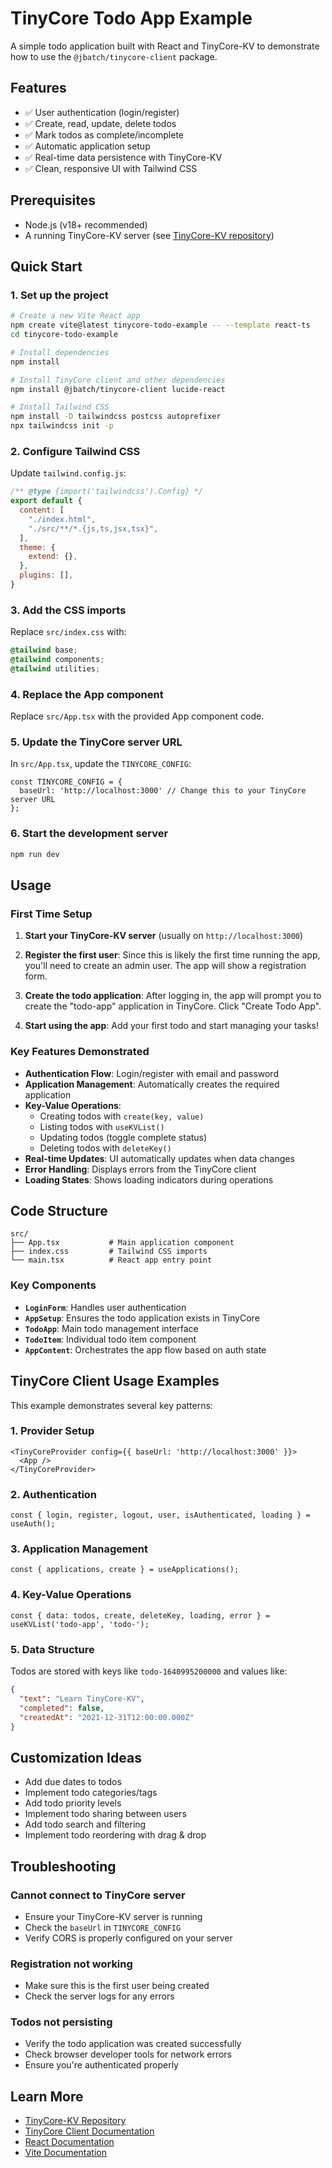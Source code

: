 # TinyCore Todo App Example

A simple todo application built with React and TinyCore-KV to demonstrate how to use the `@jbatch/tinycore-client` package.

## Features

- ✅ User authentication (login/register)
- ✅ Create, read, update, delete todos
- ✅ Mark todos as complete/incomplete  
- ✅ Automatic application setup
- ✅ Real-time data persistence with TinyCore-KV
- ✅ Clean, responsive UI with Tailwind CSS

## Prerequisites

- Node.js (v18+ recommended)
- A running TinyCore-KV server (see [TinyCore-KV repository](https://github.com/jbatch/tinycore-kv))

## Quick Start

### 1. Set up the project

```bash
# Create a new Vite React app
npm create vite@latest tinycore-todo-example -- --template react-ts
cd tinycore-todo-example

# Install dependencies
npm install

# Install TinyCore client and other dependencies
npm install @jbatch/tinycore-client lucide-react

# Install Tailwind CSS
npm install -D tailwindcss postcss autoprefixer
npx tailwindcss init -p
```

### 2. Configure Tailwind CSS

Update `tailwind.config.js`:

```js
/** @type {import('tailwindcss').Config} */
export default {
  content: [
    "./index.html",
    "./src/**/*.{js,ts,jsx,tsx}",
  ],
  theme: {
    extend: {},
  },
  plugins: [],
}
```

### 3. Add the CSS imports

Replace `src/index.css` with:

```css
@tailwind base;
@tailwind components;
@tailwind utilities;
```

### 4. Replace the App component

Replace `src/App.tsx` with the provided App component code.

### 5. Update the TinyCore server URL

In `src/App.tsx`, update the `TINYCORE_CONFIG`:

```tsx
const TINYCORE_CONFIG = {
  baseUrl: 'http://localhost:3000' // Change this to your TinyCore server URL
};
```

### 6. Start the development server

```bash
npm run dev
```

## Usage

### First Time Setup

1. **Start your TinyCore-KV server** (usually on `http://localhost:3000`)

2. **Register the first user**: Since this is likely the first time running the app, you'll need to create an admin user. The app will show a registration form.

3. **Create the todo application**: After logging in, the app will prompt you to create the "todo-app" application in TinyCore. Click "Create Todo App".

4. **Start using the app**: Add your first todo and start managing your tasks!

### Key Features Demonstrated

- **Authentication Flow**: Login/register with email and password
- **Application Management**: Automatically creates the required application
- **Key-Value Operations**: 
  - Creating todos with `create(key, value)`
  - Listing todos with `useKVList()` 
  - Updating todos (toggle complete status)
  - Deleting todos with `deleteKey()`
- **Real-time Updates**: UI automatically updates when data changes
- **Error Handling**: Displays errors from the TinyCore client
- **Loading States**: Shows loading indicators during operations

## Code Structure

```
src/
├── App.tsx           # Main application component
├── index.css         # Tailwind CSS imports
└── main.tsx          # React app entry point
```

### Key Components

- **`LoginForm`**: Handles user authentication
- **`AppSetup`**: Ensures the todo application exists in TinyCore
- **`TodoApp`**: Main todo management interface
- **`TodoItem`**: Individual todo item component
- **`AppContent`**: Orchestrates the app flow based on auth state

## TinyCore Client Usage Examples

This example demonstrates several key patterns:

### 1. Provider Setup
```tsx
<TinyCoreProvider config={{ baseUrl: 'http://localhost:3000' }}>
  <App />
</TinyCoreProvider>
```

### 2. Authentication
```tsx
const { login, register, logout, user, isAuthenticated, loading } = useAuth();
```

### 3. Application Management
```tsx
const { applications, create } = useApplications();
```

### 4. Key-Value Operations
```tsx
const { data: todos, create, deleteKey, loading, error } = useKVList('todo-app', 'todo-');
```

### 5. Data Structure
Todos are stored with keys like `todo-1640995200000` and values like:
```json
{
  "text": "Learn TinyCore-KV",
  "completed": false,
  "createdAt": "2021-12-31T12:00:00.000Z"
}
```

## Customization Ideas

- Add due dates to todos
- Implement todo categories/tags
- Add todo priority levels
- Implement todo sharing between users
- Add todo search and filtering
- Implement todo reordering with drag & drop

## Troubleshooting

### Cannot connect to TinyCore server
- Ensure your TinyCore-KV server is running
- Check the `baseUrl` in `TINYCORE_CONFIG`
- Verify CORS is properly configured on your server

### Registration not working
- Make sure this is the first user being created
- Check the server logs for any errors

### Todos not persisting
- Verify the todo application was created successfully
- Check browser developer tools for network errors
- Ensure you're authenticated properly

## Learn More

- [TinyCore-KV Repository](https://github.com/jbatch/tinycore-kv)
- [TinyCore Client Documentation](https://github.com/jbatch/tinycore-kv/tree/main/packages/client)
- [React Documentation](https://react.dev)
- [Vite Documentation](https://vitejs.dev)